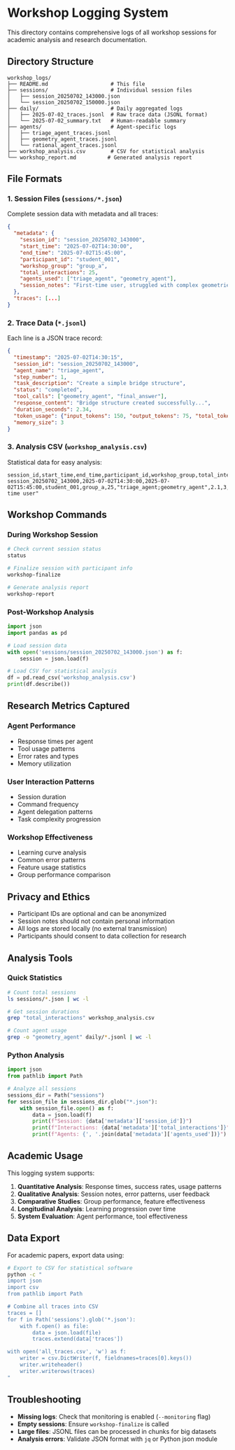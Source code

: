 # Workshop Logging System

This directory contains comprehensive logs of all workshop sessions for academic analysis and research documentation.

## Directory Structure

```
workshop_logs/
├── README.md                    # This file
├── sessions/                    # Individual session files
│   ├── session_20250702_143000.json
│   └── session_20250702_150000.json
├── daily/                       # Daily aggregated logs
│   ├── 2025-07-02_traces.jsonl  # Raw trace data (JSONL format)
│   └── 2025-07-02_summary.txt   # Human-readable summary
├── agents/                      # Agent-specific logs
│   ├── triage_agent_traces.jsonl
│   ├── geometry_agent_traces.jsonl
│   └── rational_agent_traces.jsonl
├── workshop_analysis.csv        # CSV for statistical analysis
└── workshop_report.md          # Generated analysis report
```

## File Formats

### 1. Session Files (`sessions/*.json`)
Complete session data with metadata and all traces:
```json
{
  "metadata": {
    "session_id": "session_20250702_143000",
    "start_time": "2025-07-02T14:30:00",
    "end_time": "2025-07-02T15:45:00",
    "participant_id": "student_001",
    "workshop_group": "group_a",
    "total_interactions": 25,
    "agents_used": ["triage_agent", "geometry_agent"],
    "session_notes": "First-time user, struggled with complex geometries"
  },
  "traces": [...]
}
```

### 2. Trace Data (`*.jsonl`)
Each line is a JSON trace record:
```json
{
  "timestamp": "2025-07-02T14:30:15",
  "session_id": "session_20250702_143000",
  "agent_name": "triage_agent",
  "step_number": 1,
  "task_description": "Create a simple bridge structure",
  "status": "completed",
  "tool_calls": ["geometry_agent", "final_answer"],
  "response_content": "Bridge structure created successfully...",
  "duration_seconds": 2.34,
  "token_usage": {"input_tokens": 150, "output_tokens": 75, "total_tokens": 225},
  "memory_size": 3
}
```

### 3. Analysis CSV (`workshop_analysis.csv`)
Statistical data for easy analysis:
```csv
session_id,start_time,end_time,participant_id,workshop_group,total_interactions,agents_used,avg_response_time,errors_count,session_notes
session_20250702_143000,2025-07-02T14:30:00,2025-07-02T15:45:00,student_001,group_a,25,"triage_agent;geometry_agent",2.1,3,"First-time user"
```

## Workshop Commands

### During Workshop Session
```bash
# Check current session status
status

# Finalize session with participant info
workshop-finalize

# Generate analysis report
workshop-report
```

### Post-Workshop Analysis
```python
import json
import pandas as pd

# Load session data
with open('sessions/session_20250702_143000.json') as f:
    session = json.load(f)

# Load CSV for statistical analysis
df = pd.read_csv('workshop_analysis.csv')
print(df.describe())
```

## Research Metrics Captured

### Agent Performance
- Response times per agent
- Tool usage patterns
- Error rates and types
- Memory utilization

### User Interaction Patterns
- Session duration
- Command frequency
- Agent delegation patterns
- Task complexity progression

### Workshop Effectiveness
- Learning curve analysis
- Common error patterns
- Feature usage statistics
- Group performance comparison

## Privacy and Ethics

- Participant IDs are optional and can be anonymized
- Session notes should not contain personal information
- All logs are stored locally (no external transmission)
- Participants should consent to data collection for research

## Analysis Tools

### Quick Statistics
```bash
# Count total sessions
ls sessions/*.json | wc -l

# Get session durations
grep "total_interactions" workshop_analysis.csv

# Count agent usage
grep -o "geometry_agent" daily/*.jsonl | wc -l
```

### Python Analysis
```python
import json
from pathlib import Path

# Analyze all sessions
sessions_dir = Path("sessions")
for session_file in sessions_dir.glob("*.json"):
    with session_file.open() as f:
        data = json.load(f)
        print(f"Session: {data['metadata']['session_id']}")
        print(f"Interactions: {data['metadata']['total_interactions']}")
        print(f"Agents: {', '.join(data['metadata']['agents_used'])}")
```

## Academic Usage

This logging system supports:

1. **Quantitative Analysis**: Response times, success rates, usage patterns
2. **Qualitative Analysis**: Session notes, error patterns, user feedback
3. **Comparative Studies**: Group performance, feature effectiveness
4. **Longitudinal Analysis**: Learning progression over time
5. **System Evaluation**: Agent performance, tool effectiveness

## Data Export

For academic papers, export data using:
```bash
# Export to CSV for statistical software
python -c "
import json
import csv
from pathlib import Path

# Combine all traces into CSV
traces = []
for f in Path('sessions').glob('*.json'):
    with f.open() as file:
        data = json.load(file)
        traces.extend(data['traces'])

with open('all_traces.csv', 'w') as f:
    writer = csv.DictWriter(f, fieldnames=traces[0].keys())
    writer.writeheader()
    writer.writerows(traces)
"
```

## Troubleshooting

- **Missing logs**: Check that monitoring is enabled (`--monitoring` flag)
- **Empty sessions**: Ensure `workshop-finalize` is called
- **Large files**: JSONL files can be processed in chunks for big datasets
- **Analysis errors**: Validate JSON format with `jq` or Python json module